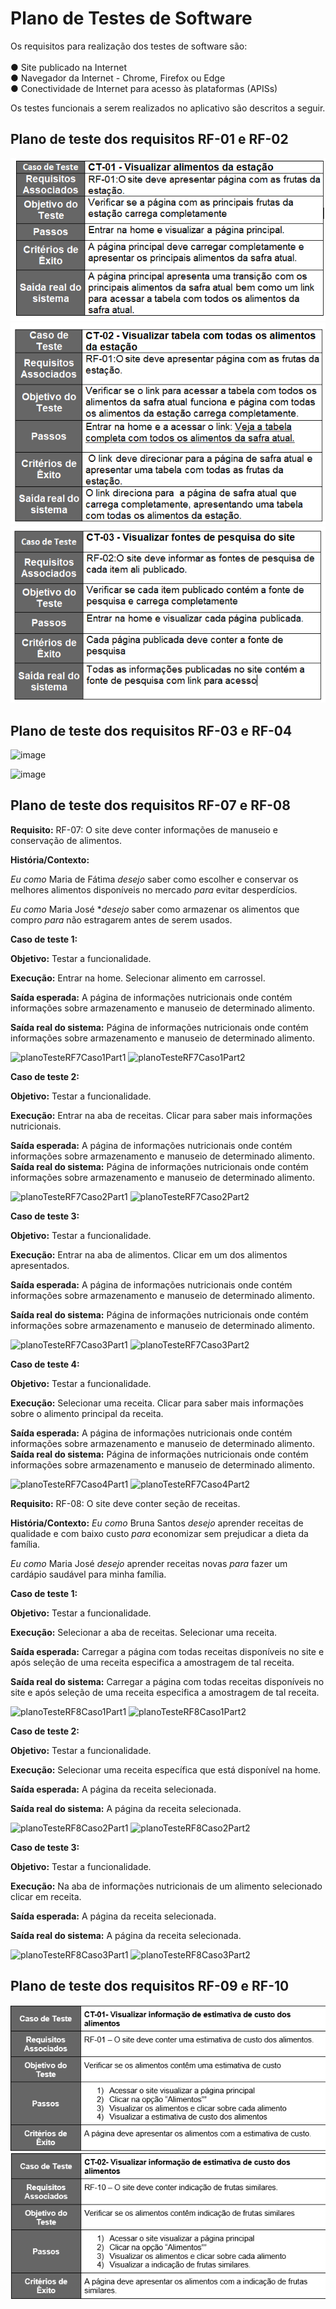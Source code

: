# Plano de Testes de Software

Os requisitos para realização dos testes de software são:<br><br>
●	Site publicado na Internet<br>
●	Navegador da Internet - Chrome, Firefox ou Edge<br>
●	Conectividade de Internet para acesso às plataformas (APISs)<br>

Os testes funcionais a serem realizados no aplicativo são descritos a seguir.




## Plano de teste dos requisitos RF-01 e RF-02

<img src="img/teste1.png">
<img src="img/teste2.png">
<img src="img/teste3.png">

## Plano de teste dos requisitos RF-03 e RF-04

![image](https://user-images.githubusercontent.com/114542015/204111130-7c973a1a-f39b-4fec-af01-03e7526e9702.png)

![image](https://user-images.githubusercontent.com/114542015/204111145-b2b4013a-11a5-4eb6-8bf3-ecc3039bfa74.png)



## Plano de teste dos requisitos RF-07 e RF-08

**Requisito:** RF-07: O site deve conter informações de manuseio e conservação de alimentos.

**História/Contexto:**

_Eu como_ Maria de Fátima _desejo_ saber como escolher e conservar os melhores alimentos disponíveis no mercado _para_ evitar desperdícios.

_Eu como_ Maria José \*_desejo_ saber como armazenar os alimentos que compro _para_ não estragarem antes de serem usados.

**Caso de teste 1:**

**Objetivo:** Testar a funcionalidade.

**Execução:** Entrar na home. Selecionar alimento em carrossel.

**Saída esperada:** A página de informações nutricionais onde contém informações sobre armazenamento e manuseio de determinado alimento.

**Saída real do sistema:** Página de informações nutricionais onde contém informações sobre armazenamento e manuseio de determinado alimento.

![planoTesteRF7Caso1Part1](https://user-images.githubusercontent.com/114626298/203687106-62b57348-d0b0-4c70-9aa4-d104316063fd.png)
![planoTesteRF7Caso1Part2](https://user-images.githubusercontent.com/114626298/203687119-2153f7de-db4c-465c-ac30-3b057e1f5d3e.png)

**Caso de teste 2:**

**Objetivo:** Testar a funcionalidade.

**Execução:** Entrar na aba de receitas. Clicar para saber mais informações nutricionais.

**Saída esperada:** A página de informações nutricionais onde contém informações sobre armazenamento e manuseio de determinado alimento.
**Saída real do sistema:** Página de informações nutricionais onde contém informações sobre armazenamento e manuseio de determinado alimento.

![planoTesteRF7Caso2Part1](https://user-images.githubusercontent.com/114626298/203687147-056c5282-09cd-40dd-978d-5ee6b5ad71ab.png)
![planoTesteRF7Caso2Part2](https://user-images.githubusercontent.com/114626298/203687163-b7f5ccdf-c748-49b5-b964-7ee78e2e8f8c.png)

**Caso de teste 3:**

**Objetivo:** Testar a funcionalidade.

**Execução:** Entrar na aba de alimentos. Clicar em um dos alimentos apresentados.

**Saída esperada:** A página de informações nutricionais onde contém informações sobre armazenamento e manuseio de determinado alimento.

**Saída real do sistema:** Página de informações nutricionais onde contém informações sobre armazenamento e manuseio de determinado alimento.

![planoTesteRF7Caso3Part1](https://user-images.githubusercontent.com/114626298/203687187-dc943352-8fea-48d3-a448-5afb918793e1.png)
![planoTesteRF7Caso3Part2](https://user-images.githubusercontent.com/114626298/203687196-4160af6c-32c0-4a7a-ba4c-fdfda8cfe0dd.png)

**Caso de teste 4:**

**Objetivo:** Testar a funcionalidade.

**Execução:** Selecionar uma receita. Clicar para saber mais informações sobre o alimento principal da receita.

**Saída esperada:** A página de informações nutricionais onde contém informações sobre armazenamento e manuseio de determinado alimento.
**Saída real do sistema:** Página de informações nutricionais onde contém informações sobre armazenamento e manuseio de determinado alimento.

![planoTesteRF7Caso4Part1](https://user-images.githubusercontent.com/114626298/203687222-affc074d-04a8-4b51-87a2-830ae527675a.png)
![planoTesteRF7Caso4Part2](https://user-images.githubusercontent.com/114626298/203687234-dca445b1-01eb-4db1-9528-ba536cae91d6.png)

**Requisito:** RF-08: O site deve conter seção de receitas.

**História/Contexto:** _Eu como_ Bruna Santos _desejo_ aprender receitas de qualidade e com baixo custo _para_ economizar sem prejudicar a dieta da família.

_Eu como_ Maria José _desejo_ aprender receitas novas _para_ fazer um cardápio saudável para minha família.

**Caso de teste 1:**

**Objetivo:** Testar a funcionalidade.

**Execução:** Selecionar a aba de receitas. Selecionar uma receita.

**Saída esperada:** Carregar a página com todas receitas disponíveis no site e após seleção de uma receita especifica a amostragem de tal receita.

**Saída real do sistema:** Carregar a página com todas receitas disponíveis no site e após seleção de uma receita especifica a amostragem de tal receita.

![planoTesteRF8Caso1Part1](https://user-images.githubusercontent.com/114626298/203687263-de3b40b2-8dfd-42b0-9b7b-f14607b3b14a.png)
![planoTesteRF8Caso1Part2](https://user-images.githubusercontent.com/114626298/203687269-4ac9c850-609c-4194-a573-04261ed63497.png)

**Caso de teste 2:**

**Objetivo:** Testar a funcionalidade.

**Execução:** Selecionar uma receita específica que está disponível na home.

**Saída esperada:** A página da receita selecionada.

**Saída real do sistema:** A página da receita selecionada.


![planoTesteRF8Caso2Part1](https://user-images.githubusercontent.com/114626298/203687291-66427473-dabf-477f-abc8-19fecad2951f.png)
![planoTesteRF8Caso2Part2](https://user-images.githubusercontent.com/114626298/203687317-f8bf0ba8-34b3-4b11-ae63-fbe4c1b13881.png)

**Caso de teste 3:**

**Objetivo:** Testar a funcionalidade.

**Execução:** Na aba de informações nutricionais de um alimento selecionado clicar em receita.

**Saída esperada:** A página da receita selecionada.

**Saída real do sistema:** A página da receita selecionada.

![planoTesteRF8Caso3Part1](https://user-images.githubusercontent.com/114626298/203687343-d9e871af-1b40-43a1-bc9f-73c123f15590.png)
![planoTesteRF8Caso3Part2](https://user-images.githubusercontent.com/114626298/203687350-92b97530-921a-4f24-a998-a98137e0da78.png)

## Plano de teste dos requisitos RF-09 e RF-10
<img src="img/caso1.png">
<img src="img/caso2.png">
